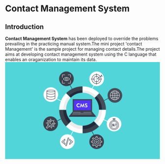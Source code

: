 # Contact Management System
## Introduction
__Contact Management System__ has been deployed to override the problems prevailing in the practicing manual system.The mini project 'contact Management' is the sample project for managing contact details.The project aims at developing contact management system using the C language that enables an oraganization to maintain its data. 
![](https://github.com/hrishik16/Mini_Project_Template/blob/main/6_ImagesAndVideos/content-management-system-2.png)
